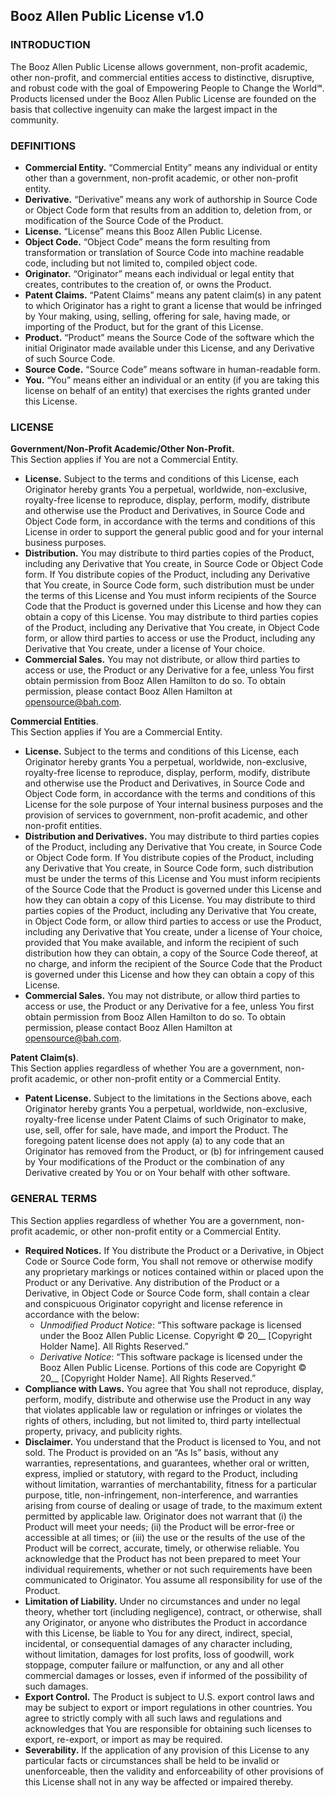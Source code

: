 ## Booz Allen Public License v1.0 


### INTRODUCTION
The Booz Allen Public License allows government, non-profit academic, other non-profit, and commercial entities access to distinctive, disruptive, and robust code with the goal of Empowering People to Change the World&#8480;. Products licensed under the Booz Allen Public License are founded on the basis that collective ingenuity can make the largest impact in the community. 

### DEFINITIONS
* **Commercial Entity.** “Commercial Entity” means any individual or entity other than a government, non-profit academic, or other non-profit entity.
* **Derivative.** “Derivative” means any work of authorship in Source Code or Object Code form that results from an addition to, deletion from, or modification of the Source Code of the Product.
* **License.**  “License” means this Booz Allen Public License.
* **Object Code.** “Object Code” means the form resulting from transformation or translation of Source Code into machine readable code, including but not limited to, compiled object code.
* **Originator.** “Originator” means each individual or legal entity that creates, contributes to the creation of, or owns the Product. 
* **Patent Claims.** “Patent Claims” means any patent claim(s) in any patent to which Originator has a right to grant a license that would be infringed by Your making, using, selling, offering for sale, having made, or importing of the Product, but for the grant of this License. 
* **Product.** “Product” means the Source Code of the software which the initial Originator made available under this License, and any Derivative of such Source Code. 
* **Source Code.** “Source Code” means software in human-readable form.
* **You.** “You” means either an individual or an entity (if you are taking this license on behalf of an entity) that exercises the rights granted under this License.  
  
### LICENSE
**Government/Non-Profit Academic/Other Non-Profit.**  
This Section applies if You are not a Commercial Entity.  

* **License.** Subject to the terms and conditions of this License, each Originator hereby grants You a perpetual, worldwide, non-exclusive, royalty-free license to reproduce, display, perform, modify, distribute and otherwise use the Product and Derivatives, in Source Code and Object Code form, in accordance with the terms and conditions of this License in order to support the general public good and for your internal business purposes.
* **Distribution.** You may distribute to third parties copies of the Product, including any Derivative that You create, in Source Code or Object Code form.  If You distribute copies of the Product, including any Derivative that You create, in Source Code form, such distribution must be under the terms of this License and You must inform recipients of the Source Code that the Product is governed under this License and how they can obtain a copy of this License.  You may distribute to third parties copies of the Product, including any Derivative that You create, in Object Code form, or allow third parties to access or use the Product, including any Derivative that You create, under a license of Your choice.
* **Commercial Sales.** You may not distribute, or allow third parties to access or use, the Product or any Derivative for a fee, unless You first obtain permission from Booz Allen Hamilton to do so.  To obtain permission, please contact Booz Allen Hamilton at <opensource@bah.com>.  
  
**Commercial Entities**.  
This Section applies if You are a Commercial Entity.

* **License.** Subject to the terms and conditions of this License, each Originator hereby grants You a perpetual, worldwide, non-exclusive, royalty-free license to reproduce, display, perform, modify, distribute and otherwise use the Product and Derivatives, in Source Code and Object Code form, in accordance with the terms and conditions of this License for the sole purpose of Your internal business purposes and the provision of services to government, non-profit academic, and other non-profit entities. 
* **Distribution and Derivatives.** You may distribute to third parties copies of the Product, including any Derivative that You create, in Source Code or Object Code form.  If You distribute copies of the Product, including any Derivative that You create, in Source Code form, such distribution must be under the terms of this License and You must inform recipients of the Source Code that the Product is governed under this License and how they can obtain a copy of this License.  You may distribute to third parties copies of the Product, including any Derivative that You create, in Object Code form, or allow third parties to access or use the Product, including any Derivative that You create, under a license of Your choice, provided that You make available, and inform the recipient of such distribution how they can obtain, a copy of the Source Code thereof, at no charge, and inform the recipient of the Source Code that the Product is governed under this License and how they can obtain a copy of this License.
* **Commercial Sales.** You may not distribute, or allow third parties to access or use, the Product or any Derivative for a fee, unless You first obtain permission from Booz Allen Hamilton to do so.  To obtain permission, please contact Booz Allen Hamilton at <opensource@bah.com>.   
 
**Patent Claim(s)**.  
This Section applies regardless of whether You are a government, non-profit academic, or other non-profit entity or a Commercial Entity. 

* **Patent License.** Subject to the limitations in the Sections above, each Originator hereby grants You a perpetual, worldwide, non-exclusive, royalty-free license under Patent Claims of such Originator to make, use, sell, offer for sale, have made, and import the Product.  The foregoing patent license does not apply (a) to any code that an Originator has removed from the Product, or (b) for infringement caused by Your modifications of the Product or the combination of any Derivative created by You or on Your behalf with other software.      

### GENERAL TERMS 
This Section applies regardless of whether You are a government, non-profit academic, or other non-profit entity or a Commercial Entity.

* **Required Notices.** If You distribute the Product or a Derivative, in Object Code or Source Code form, You shall not remove or otherwise modify any proprietary markings or notices contained within or placed upon the Product or any Derivative. Any distribution of the Product or a Derivative, in Object Code or Source Code form, shall contain a clear and conspicuous Originator copyright and license reference in accordance with the below:
	* *Unmodified Product Notice*: “This software package is licensed under the Booz Allen Public License. Copyright © 20__ [Copyright Holder Name].  All Rights Reserved.”
	* *Derivative Notice*: “This software package is licensed under the Booz Allen Public License. Portions of this code are Copyright © 20__ [Copyright Holder Name].  All Rights Reserved.”
* **Compliance with Laws.** You agree that You shall not reproduce, display, perform, modify, distribute and otherwise use the Product in any way that violates applicable law or regulation or infringes or violates the rights of others, including, but not limited to, third party intellectual property, privacy, and publicity rights.
* **Disclaimer.** You understand that the Product is licensed to You, and not sold. The Product is provided on an “As Is” basis, without any warranties, representations, and guarantees, whether oral or written, express, implied or statutory, with regard to the Product, including without limitation, warranties of merchantability, fitness for a particular purpose, title, non-infringement, non-interference, and warranties arising from course of dealing or usage of trade, to the maximum extent permitted by applicable law.  Originator does not warrant that (i) the Product will meet your needs; (ii) the Product will be error-free or accessible at all times; or (iii) the use or the results of the use of the Product will be correct, accurate, timely, or otherwise reliable. You acknowledge that the Product has not been prepared to meet Your individual requirements, whether or not such requirements have been communicated to Originator. You assume all responsibility for use of the Product.
* **Limitation of Liability.** Under no circumstances and under no legal theory, whether tort (including negligence), contract, or otherwise, shall any Originator, or anyone who distributes the Product in accordance with this License, be liable to You for any direct, indirect, special, incidental, or consequential damages of any character including, without limitation, damages for lost profits, loss of goodwill, work stoppage, computer failure or malfunction, or any and all other commercial damages or losses, even if informed of the possibility of such damages.
* **Export Control.** The Product is subject to U.S. export control laws and may be subject to export or import regulations in other countries.  You agree to strictly comply with all such laws and regulations and acknowledges that You are responsible for obtaining such licenses to export, re-export, or import as may be required.
* **Severability.** If the application of any provision of this License to any particular facts or circumstances shall be held to be invalid or unenforceable, then the validity and enforceability of other provisions of this License shall not in any way be affected or impaired thereby.  


